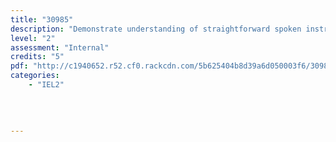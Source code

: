 ```yaml
---
title: "30985"
description: "Demonstrate understanding of straightforward spoken instructions in a familiar context (EL)"
level: "2"
assessment: "Internal"
credits: "5"
pdf: "http://c1940652.r52.cf0.rackcdn.com/5b625404b8d39a6d050003f6/30985.pdf"
categories:
    - "IEL2"
    
    
    
    
---
```

